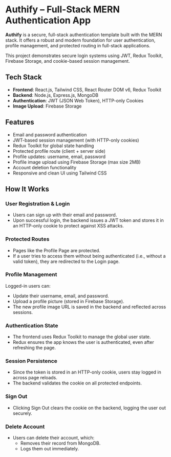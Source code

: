 #  Authify – Full-Stack MERN Authentication App

**Authify** is a secure, full-stack authentication template built with the MERN stack. It offers a robust and modern foundation for user authentication, profile management, and protected routing in full-stack applications.

This project demonstrates secure login systems using JWT, Redux Toolkit, Firebase Storage, and cookie-based session management.



##  Tech Stack

- **Frontend**: React.js, Tailwind CSS, React Router DOM v6, Redux Toolkit
- **Backend**: Node.js, Express.js, MongoDB
- **Authentication**: JWT (JSON Web Token), HTTP-only Cookies
- **Image Upload**: Firebase Storage



##  Features

-  Email and password authentication
-  JWT-based session management (with HTTP-only cookies)
-  Redux Toolkit for global state handling
-  Protected profile route (client + server side)
-  Profile updates: username, email, password
-  Profile image upload using Firebase Storage (max size 2MB)
-  Account deletion functionality
-  Responsive and clean UI using Tailwind CSS


## How It Works

### User Registration & Login
- Users can sign up with their email and password.
- Upon successful login, the backend issues a JWT token and stores it in an HTTP-only cookie to protect against XSS attacks.

### Protected Routes
- Pages like the Profile Page are protected.
- If a user tries to access them without being authenticated (i.e., without a valid token), they are redirected to the Login page.

### Profile Management
Logged-in users can:
- Update their username, email, and password.
- Upload a profile picture (stored in Firebase Storage).
- The new profile image URL is saved in the backend and reflected across sessions.

### Authentication State
- The frontend uses Redux Toolkit to manage the global user state.
- Redux ensures the app knows the user is authenticated, even after refreshing the page.

### Session Persistence
- Since the token is stored in an HTTP-only cookie, users stay logged in across page reloads.
- The backend validates the cookie on all protected endpoints.

### Sign Out
- Clicking Sign Out clears the cookie on the backend, logging the user out securely.

### Delete Account
- Users can delete their account, which:
  - Removes their record from MongoDB.
  - Logs them out immediately.



